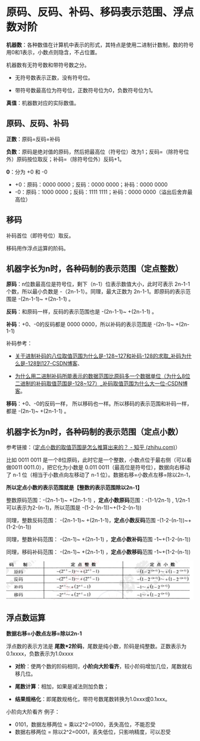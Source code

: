 # 原码、反码、补码、移码表示范围、浮点数对阶

**机器数**：各种数值在计算机中表示的形式，其特点是使用二进制计数制，数的符号用0和1表示，小数点则隐含，不占位置。

机器数有无符号数和带符号数之分。

- 无符号数表示正数，没有符号位。

- 带符号数最高位为符号位，正数符号位为0，负数符号位为1。

**真值**：机器数对应的实际数值。

## 原码、反码、补码

**正数**：原码=反码=补码

**负数**：原码是绝对值的原码，然后把最高位（符号位）改为1；反码=（除符号位外）原码按位取反；补码=（除符号位外）反码+1。

**0**：分为 +0 和 -0 

- +0：原码：0000 0000；反码：0000 0000；补码：0000 0000
- -0：原码：1000 0000；反码：1111 1111；补码：0000 0000（溢出后舍弃最高位）

## 移码

补码首位（即符号位）取反。

移码用作浮点运算的阶码。

## 机器字长为n时，各种码制的表示范围（定点整数）

**原码**：n位数最高位是符号位，剩下（n-1）位表示数值大小，此时可表示 2n-1-1 个数，所以最小负数是 -（2n-1-1）。同理，最大正数为 2n-1-1。即原码的表示范围是 -(2n-1-1)~ +(2n-1-1) 。

**反码**：和原码一样，反码的表示范围也是 -(2n-1-1)~ +(2n-1-1) 。

**补码**：+0、-0的反码都是 0000 0000，所以补码的表示范围是 -(2n-1)~ +(2n-1-1) 

补码参考：

- [关于进制补码的八位取值范围为什么是-128~127和补码-128的求取_补码为什么是-128到127-CSDN博客](https://blog.csdn.net/boomandrice/article/details/126794706)、

- [为什么用二进制补码所能表示的数据范围比原码多一个数据单位（为什么8位二进制的补码取值范围是-128~127）_补码取值范围为什么大一位-CSDN博客](https://blog.csdn.net/Brave_Runer/article/details/106512781)。

**移码**：+0、-0的反码一样， 所以移码也一样。所以移码的表示范围和补码一样，都是 -(2n-1)~ +(2n-1-1) 。

## 机器字长为n时，各种码制的表示范围（定点小数）

参考链接：（[定点小数的取值范围是怎么推算出来的？ - 知乎 (zhihu.com)](https://www.zhihu.com/question/50758554)）

比如 0011 0011 是一个8位原码，此时它是一个整数，小数点位于最右侧（可以看做0011 0011.0），把它化为小数是 0.011 0011（最高位是符号位），数据向右移动了 n-1 位（相当于小数点向左移动了 n-1 位）。数据右移=小数点左移=除以2n-1，

**所以定点小数的表示范围就是【整数的表示范围除以2n-1】**

整数原码范围：-(2n-1-1)~ +(2n-1-1) ，**定点小数原码**范围：-(1-1/2n-1) , 1/2n-1可以表示为2-(n-1)，所以范围是 -(1-2-(n-1))~+(1-2-(n-1))

同理，整数反码范围： -(2n-1-1)~ +(2n-1-1)，**定点小数反码**范围 -(1-2-(n-1))~+(1-2-(n-1))

同理，整数补码范围： -(2n-1)~ +(2n-1-1) ，**定点小数补码**范围 -1~+(1-2-(n-1))

同理，移码补码范围： -(2n-1)~ +(2n-1-1) ，**定点小数移码**范围 -1~+(1-2-(n-1))

![alt text](image.png)

##  浮点数运算

**数据右移=小数点左移=除以2n-1**

浮点数的表示方法是 **尾数*2阶码**，尾数是纯小数，阶码是纯整数。正数表示为0.1xxxx，负数表示为1.0xxxx

- **对阶**：使两个数的阶码相同，**小阶向大阶看齐**，较小阶码增加几位，尾数就右移几位。

- **尾数计算**：相加，如果是减法则加负数；

- **结果规格化**：即尾数规格化，带符号数尾数转换为1.0xxx或0.1xxx。

小阶向大阶看齐 例子：

- 0101，数据左移两位 = 乘以2^2=0100，丢失高位，不能忍受
- 数据右移两位 = 除以2^2=0001，丢失低位，只影响精度，可以忍受